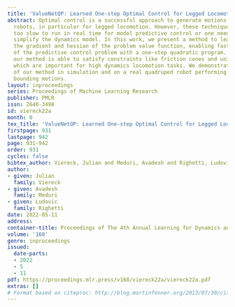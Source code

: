 ```yaml
---
title: 'ValueNetQP: Learned One-step Optimal Control for Legged Locomotion'
abstract: Optimal control is a successful approach to generate motions for complex
  robots, in particular for legged locomotion. However, these techniques are often
  too slow to run in real time for model predictive control or one needs to drastically
  simplify the dynamics model. In this work, we present a method to learn to predict
  the gradient and hessian of the problem value function, enabling fast resolution
  of the predictive control problem with a one-step quadratic program. In addition,
  our method is able to satisfy constraints like friction cones and unilateral constraints,
  which are important for high dynamics locomotion tasks. We demonstrate the capability
  of our method in simulation and on a real quadruped robot performing trotting and
  bounding motions.
layout: inproceedings
series: Proceedings of Machine Learning Research
publisher: PMLR
issn: 2640-3498
id: viereck22a
month: 0
tex_title: 'ValueNetQP: Learned One-step Optimal Control for Legged Locomotion'
firstpage: 931
lastpage: 942
page: 931-942
order: 931
cycles: false
bibtex_author: Viereck, Julian and Meduri, Avadesh and Righetti, Ludovic
author:
- given: Julian
  family: Viereck
- given: Avadesh
  family: Meduri
- given: Ludovic
  family: Righetti
date: 2022-05-11
address:
container-title: Proceedings of The 4th Annual Learning for Dynamics and Control Conference
volume: '168'
genre: inproceedings
issued:
  date-parts:
  - 2022
  - 5
  - 11
pdf: https://proceedings.mlr.press/v168/viereck22a/viereck22a.pdf
extras: []
# Format based on citeproc: http://blog.martinfenner.org/2013/07/30/citeproc-yaml-for-bibliographies/
---
```

